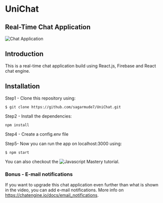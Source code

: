 # UniChat
## Real-Time Chat Application

![Chat Application](https://i.ibb.co/GJwyy9m/Bv9-Js3-QLOLY-HD.jpg)

## Introduction
This is a real-time chat application build using React.js, Firebase and React chat engine.

## Installation

Step1 - Clone this repository using:

```
$ git clone https://github.com/sagarmude7/UniChat.git
```

Step2 - Install the dependencies:

```
npm install
```

Step4 - Create a config.env file

Step5-
Now you can run the app on localhost:3000 using:

```
$ npm start
```

You can also checkout the ![Javascript Mastery](https://www.youtube.com/watch?v=Bv9Js3QLOLY) tutorial.

### Bonus - E-mail notifications
If you want to upgrade this chat application even further than what is shown in the video, you can add e-mail notifications. More info on https://chatengine.io/docs/email_notifications.
